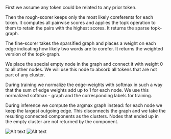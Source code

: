 
First we assume any token could be related to any prior token.

Then the rough-scorer keeps only the most likely coreferents for each token. It computes all pairwise scores and applies the topk operation to them to retain the pairs with the highest scores. It returns the sparse topk-graph.

The fine-scorer takes the sparsified graph and places a weight on each edge indicating how likely two words are to corefer. It returns the weighted version of the topk-graph.

We place the special empty node in the graph and connect it with weight 0 to all other nodes. We will use this node to absorb all tokens that are not part of any cluster.

During training we normalize the edge-weights with softmax in such a way that the sum of edge weights add up to 1 for each node. We use this normalized softmax - graph and the corresponding labels for training.

During inference we compute the argmax graph instead: for each node we keep the largest outgoing edge. This disconnects the graph and we take the resulting connected components as the clusters. Nodes that ended up in the empty cluster are not returned by the component.


![Alt text](https://explosion.ai/static/aa5b6e430b30f2f17df21adea0ea6ea1/d7477/coref-6.png)
![Alt text](https://explosion.ai/static/3a30827384cc5f8a33f6ae64ea407e78/ed64c/coref-7.png)